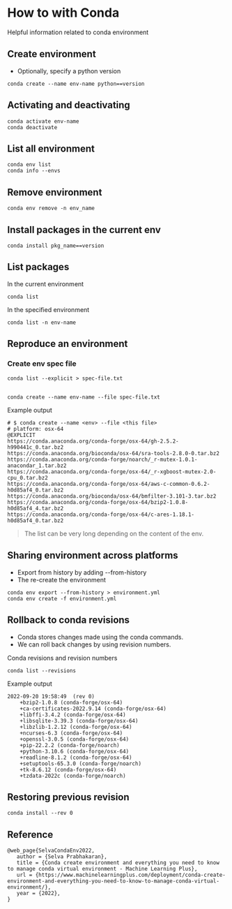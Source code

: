 # How to with Conda
Helpful information related to conda environment

## Create environment 
- Optionally, specify a python version
```
conda create --name env-name python==version
```

## Activating and deactivating
```
conda activate env-name
conda deactivate
```

## List all environment
```
conda env list
conda info --envs
```

## Remove environment
```
conda env remove -n env_name
```

## Install packages in the current env
```
conda install pkg_name==version
```

## List packages 
In the current environment
```
conda list
```

In the specified environment
```
conda list -n env-name
```

## Reproduce an environment
### Create env spec file 
```
conda list --explicit > spec-file.txt
```

## 
```
conda create --name env-name --file spec-file.txt
```
Example output

```# This file may be used to create an environment using:
# $ conda create --name <env> --file <this file>
# platform: osx-64
@EXPLICIT
https://conda.anaconda.org/conda-forge/osx-64/gh-2.5.2-h990441c_0.tar.bz2
https://conda.anaconda.org/bioconda/osx-64/sra-tools-2.8.0-0.tar.bz2
https://conda.anaconda.org/conda-forge/noarch/_r-mutex-1.0.1-anacondar_1.tar.bz2
https://conda.anaconda.org/conda-forge/osx-64/_r-xgboost-mutex-2.0-cpu_0.tar.bz2
https://conda.anaconda.org/conda-forge/osx-64/aws-c-common-0.6.2-h0d85af4_0.tar.bz2
https://conda.anaconda.org/bioconda/osx-64/bmfilter-3.101-3.tar.bz2
https://conda.anaconda.org/conda-forge/osx-64/bzip2-1.0.8-h0d85af4_4.tar.bz2
https://conda.anaconda.org/conda-forge/osx-64/c-ares-1.18.1-h0d85af4_0.tar.bz2
```
> The list can be very long depending on the content of the env.


## Sharing environment across platforms
- Export from history by adding --from-history
- The re-create the environment
```
conda env export --from-history > environment.yml
conda env create -f environment.yml
```

## Rollback to conda revisions
- Conda stores changes made using the conda commands. 
- We can roll back changes by using revision numbers.

Conda revisions and revision numbers
```
conda list --revisions
```

Example output
```
2022-09-20 19:58:49  (rev 0)
    +bzip2-1.0.8 (conda-forge/osx-64)
    +ca-certificates-2022.9.14 (conda-forge/osx-64)
    +libffi-3.4.2 (conda-forge/osx-64)
    +libsqlite-3.39.3 (conda-forge/osx-64)
    +libzlib-1.2.12 (conda-forge/osx-64)
    +ncurses-6.3 (conda-forge/osx-64)
    +openssl-3.0.5 (conda-forge/osx-64)
    +pip-22.2.2 (conda-forge/noarch)
    +python-3.10.6 (conda-forge/osx-64)
    +readline-8.1.2 (conda-forge/osx-64)
    +setuptools-65.3.0 (conda-forge/noarch)
    +tk-8.6.12 (conda-forge/osx-64)
    +tzdata-2022c (conda-forge/noarch)
```

## Restoring previous revision
```
conda install --rev 0
```

## Reference

```
@web_page{SelvaCondaEnv2022,
   author = {Selva Prabhakaran},
   title = {Conda create environment and everything you need to know to manage conda virtual environment - Machine Learning Plus},
   url = {https://www.machinelearningplus.com/deployment/conda-create-environment-and-everything-you-need-to-know-to-manage-conda-virtual-environment/},
   year = {2022},
}
```

